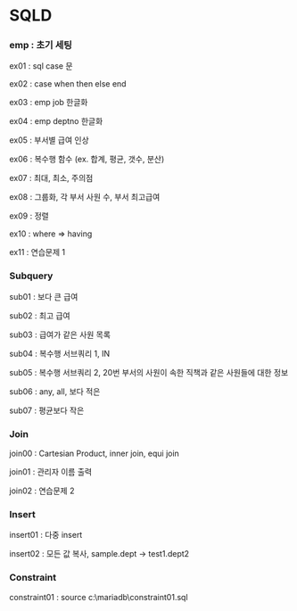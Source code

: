 # SQLD



### emp : 초기 세팅

ex01 : sql case 문

ex02 : case when then else end

ex03 : emp job 한글화

ex04 : emp deptno 한글화

ex05 : 부서별 급여 인상

ex06 : 복수행 함수 (ex. 합계, 평균, 갯수, 분산)

ex07 : 최대, 최소, 주의점

ex08 : 그룹화, 각 부서 사원 수, 부서 최고급여

ex09 : 정렬

ex10 : where => having

ex11 : 연습문제 1



### Subquery

sub01 : 보다 큰 급여

sub02 : 최고 급여

sub03 : 급여가 같은 사원 목록

sub04 : 복수행 서브쿼리 1, IN

sub05 : 복수행 서브쿼리 2, 20번 부서의 사원이 속한 직책과 같은 사원들에 대한 정보

sub06 : any, all, 보다 적은

sub07 : 평균보다 작은



### Join

join00 : Cartesian Product, inner join, equi join

join01 : 관리자 이름 출력

join02 : 연습문제 2



### Insert

insert01 : 다중 insert

insert02 : 모든 값 복사, sample.dept -> test1.dept2



### Constraint

constraint01 : source c:\mariadb\constraint01.sql




